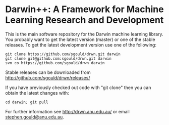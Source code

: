 Darwin++: A Framework for Machine Learning Research and Development
====

This is the main software repository for the Darwin machine learning
library. You probably want to get the latest version (master) or one
of the stable releases. To get the latest development version use one
of the following:

    git clone https://github.com/sgould/drwn.git darwin
    git clone git@github.com:sgould/drwn.git darwin
    svn co https://github.com/sgould/drwn darwin

Stable releases can be downloaded from
    http://github.com/sgould/drwn/releases/

If you have previously checked out code with "git clone" then you can
obtain the latest changes with:

    cd darwin; git pull

For further information see http://drwn.anu.edu.au/ or email
stephen.gould@anu.edu.au.

